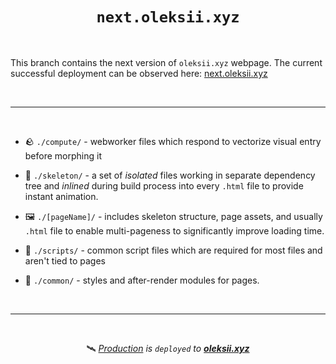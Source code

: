 <h1 align="center"><code>next.oleksii.xyz</code></h1>
<br>

This branch contains the next version of `oleksii.xyz` webpage. The current successful deployment can be observed here: [next.oleksii.xyz](next.oleksii.xyz)

<br>

---

<br>

- 🪨 `./compute/` - webworker files which respond to vectorize visual entry before morphing it

- 🩻 `./skeleton/` - a set of *isolated* files working in separate dependency tree and *inlined* during build process into every `.html` file to provide instant animation.

- 🖼️ `./[pageName]/` - includes skeleton structure, page assets, and usually `.html` file to enable multi-pageness to significantly improve loading time. 

- 📜 `./scripts/` - common script files which are required for most files and aren't tied to pages

- 🎨 `./common/` - styles and after-render modules for pages.


<br>

---

<br>
<p align="center">🛰️ <i><a href="https://github.com/oleksiibesida/oleksii.xyz/tree/production">Production</a> is <code>deployed</code> to <a href="https://oleksii.xyz"><b>oleksii.xyz</b></a></i></p>
